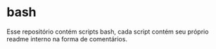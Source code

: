 # bash

Esse repositório contém scripts bash, cada script contém seu próprio readme interno na forma de comentários.
